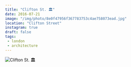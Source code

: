 ```yaml
---
title: "Clifton St. 🏛"
date: 2016-07-21
image: "/img/photo/8e0f47956f367783753c4ae758073ead.jpg"
location: "Clifton Street"
instagram: true
draft: false
tags:
 - london
 - architecture
---
```


![Clifton St. 🏛](/img/photo/8e0f47956f367783753c4ae758073ead.jpg)
